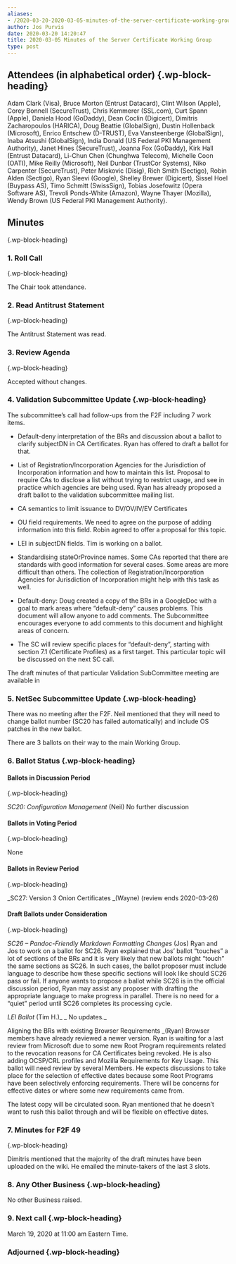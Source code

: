 ```yaml
---
aliases:
- /2020-03-20-2020-03-05-minutes-of-the-server-certificate-working-group/
author: Jos Purvis
date: 2020-03-20 14:20:47
title: 2020-03-05 Minutes of the Server Certificate Working Group
type: post
---
```


## Attendees (in alphabetical order) {.wp-block-heading}

Adam Clark (Visa), Bruce Morton (Entrust Datacard), Clint Wilson (Apple), Corey Bonnell (SecureTrust), Chris Kemmerer (SSL.com), Curt Spann (Apple), Daniela Hood (GoDaddy), Dean Coclin (Digicert), Dimitris Zacharopoulos (HARICA), Doug Beattie (GlobalSign), Dustin Hollenback (Microsoft), Enrico Entschew (D-TRUST), Eva Vansteenberge (GlobalSign), Inaba Atsushi (GlobalSign), India Donald (US Federal PKI Management Authority), Janet Hines (SecureTrust), Joanna Fox (GoDaddy), Kirk Hall (Entrust Datacard), Li-Chun Chen (Chunghwa Telecom), Michelle Coon (OATI), Mike Reilly (Microsoft), Neil Dunbar (TrustCor Systems), Niko Carpenter (SecureTrust), Peter Miskovic (Disig), Rich Smith (Sectigo), Robin Alden (Sectigo), Ryan Sleevi (Google), Shelley Brewer (Digicert), Sissel Hoel (Buypass AS), Timo Schmitt (SwissSign), Tobias Josefowitz (Opera Software AS), Trevoli Ponds-White (Amazon), Wayne Thayer (Mozilla), Wendy Brown (US Federal PKI Management Authority).

## Minutes

{.wp-block-heading}

### 1. Roll Call

{.wp-block-heading}

The Chair took attendance.

### 2. Read Antitrust Statement

{.wp-block-heading}

The Antitrust Statement was read.

### 3. Review Agenda

{.wp-block-heading}

Accepted without changes.

### 4. Validation Subcommittee Update {.wp-block-heading}

The subcommittee’s call had follow-ups from the F2F including 7 work items.

- Default-deny interpretation of the BRs and discussion about a ballot to clarify subjectDN in CA Certificates. Ryan has offered to draft a ballot for that.

- List of Registration/Incorporation Agencies for the Jurisdiction of Incorporation information and how to maintain this list. Proposal to require CAs to disclose a list without trying to restrict usage, and see in practice which agencies are being used. Ryan has already proposed a draft ballot to the validation subcommittee mailing list.

- CA semantics to limit issuance to DV/OV/IV/EV Certificates

- OU field requirements. We need to agree on the purpose of adding information into this field. Robin agreed to offer a proposal for this topic.

- LEI in subjectDN fields. Tim is working on a ballot.

- Standardising stateOrProvince names. Some CAs reported that there are standards with good information for several cases. Some areas are more difficult than others. The collection of Registration/Incorporation Agencies for Jurisdiction of Incorporation might help with this task as well.

- Default-deny: Doug created a copy of the BRs in a GoogleDoc with a goal to mark areas where “default-deny” causes problems. This document will allow anyone to add comments. The Subcommittee encourages everyone to add comments to this document and highlight areas of concern.

- The SC will review specific places for “default-deny”, starting with section 7.1 (Certificate Profiles) as a first target. This particular topic will be discussed on the next SC call.

The draft minutes of that particular Validation SubCommittee meeting are available in

### 5. NetSec Subcommittee Update {.wp-block-heading}

There was no meeting after the F2F. Neil mentioned that they will need to change ballot number (SC20 has failed automatically) and include OS patches in the new ballot.

There are 3 ballots on their way to the main Working Group.

### 6. Ballot Status {.wp-block-heading}

#### Ballots in Discussion Period

{.wp-block-heading}

_SC20: Configuration Management_ (Neil)
No further discussion

#### Ballots in Voting Period

{.wp-block-heading}

None

#### Ballots in Review Period

{.wp-block-heading}

\_SC27: Version 3 Onion Certificates \_(Wayne) (review ends 2020-03-26)

#### Draft Ballots under Consideration

{.wp-block-heading}

_SC26 – Pandoc-Friendly Markdown Formatting Changes_ (Jos)
Ryan and Jos to work on a ballot for SC26. Ryan explained that Jos’ ballot “touches” a lot of sections of the BRs and it is very likely that new ballots might “touch” the same sections as SC26. In such cases, the ballot proposer must include language to describe how these specific sections will look like should SC26 pass or fail. If anyone wants to propose a ballot while SC26 is in the official discussion period, Ryan may assist any proposer with drafting the appropriate language to make progress in parallel. There is no need for a “quiet” period until SC26 completes its processing cycle.

_LEI Ballot_ (Tim H.)\_
\_ No updates.\_

Aligning the BRs with existing Browser Requirements \_(Ryan)
Browser members have already reviewed a newer version. Ryan is waiting for a last review from Microsoft due to some new Root Program requirements related to the revocation reasons for CA Certificates being revoked. He is also adding OCSP/CRL profiles and Mozilla Requirements for Key Usage.
This ballot will need review by several Members. He expects discussions to take place for the selection of effective dates because some Root Programs have been selectively enforcing requirements. There will be concerns for effective dates or where some new requirements came from.

The latest copy will be circulated soon. Ryan mentioned that he doesn’t want to rush this ballot through and will be flexible on effective dates.

### 7. Minutes for F2F 49

{.wp-block-heading}

Dimitris mentioned that the majority of the draft minutes have been uploaded on the wiki. He emailed the minute-takers of the last 3 slots.

### 8. Any Other Business {.wp-block-heading}

No other Business raised.

### 9. Next call {.wp-block-heading}

March 19, 2020 at 11:00 am Eastern Time.

### Adjourned {.wp-block-heading}
